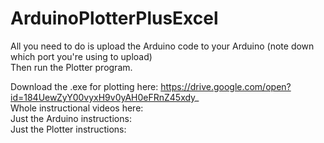 # ArduinoPlotterPlusExcel
All you need to do is upload the Arduino code to your Arduino (note down which port you're using to upload)  
Then run the Plotter program.

Download the .exe for plotting here: https://drive.google.com/open?id=184UewZyY00vyxH9v0yAH0eFRnZ45xdy_  
Whole instructional videos here:   
Just the Arduino instructions:  
Just the Plotter instructions:  
